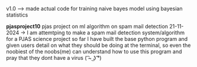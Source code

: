 v1.0 --> made actual code for training naive bayes model using bayesian statistics 

 **pjasproject10**
pjas project on ml algorithm on spam mail detection
21-11-2024 -> I am attemtping to make a spam mail detection system/algorithm for a PJAS science project so far I have built the base python program and given users detail on what they should be doing at the terminal, so even the noobiest of the noobs(me) can understand how to use this program and pray that they dont have a virus ( ͡~ ͜ʖ ͡°)
